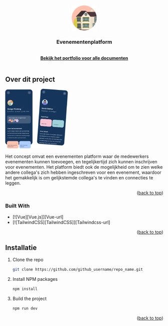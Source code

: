 <!-- PROJECT LOGO -->
<br />
<div align="center">
  <a href="https://github.com/BlearyButton/event-platform">
    <img src="/public/thumbnail-5.png" alt="Logo" width="80" height="80">
  </a>

<h3 align="center">Evenementenplatform</h3>

  <p align="center">
    <br />
    <a href="stephanienetvlies.myportfolio.com"><strong>Bekijk het portfolio voor alle documenten</strong></a>
    <br />
    <br />
  </p>
</div>




<!-- ABOUT THE PROJECT -->
## Over dit project

<img src="/public/product-image.png" alt="Logo" width="200" >

Het concept omvat een evenementen platform waar de medewerkers evenementen kunnen toevoegen, en tegelijkertijd zich kunnen inschrijven voor evenementen. Het platform biedt ook de mogelijkheid om te zien welke andere collega's zich hebben ingeschreven voor een evenement, waardoor het gemakkelijk is om gelijkstemde collega's te vinden en connecties te leggen. 

<p align="right">(<a href="#readme-top">back to top</a>)</p>



### Built With

* [![Vue][Vue.js]][Vue-url]
* [![TailwindCSS][TailwindCSS]][Tailwindcss-url]

<p align="right">(<a href="#readme-top">back to top</a>)</p>



<!-- GETTING STARTED -->
## Installatie

1. Clone the repo
   ```sh
   git clone https://github.com/github_username/repo_name.git
   ```
2. Install NPM packages
   ```sh
   npm install
   ```
3. Build the project
   ```sh
   npm run dev
   ```

<p align="right">(<a href="#readme-top">back to top</a>)</p>
